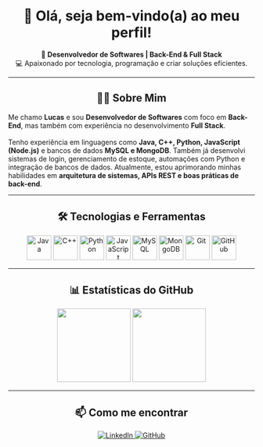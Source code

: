 <h1 align="center">👋 Olá, seja bem-vindo(a) ao meu perfil!</h1>

<p align="center">
  🚀 <strong>Desenvolvedor de Softwares | Back-End & Full Stack</strong><br>
  💻 Apaixonado por tecnologia, programação e criar soluções eficientes.
</p>

---

<h2 align="center">👨‍💻 Sobre Mim</h2>

<p align="left">
  Me chamo <strong>Lucas</strong> e sou <strong>Desenvolvedor de Softwares</strong> com foco em <strong>Back-End</strong>, mas também com experiência no desenvolvimento <strong>Full Stack</strong>.<br><br>
  Tenho experiência em linguagens como <strong>Java, C++, Python, JavaScript (Node.js)</strong> e bancos de dados <strong>MySQL e MongoDB</strong>.  
  Também já desenvolvi sistemas de login, gerenciamento de estoque, automações com Python e integração de bancos de dados.  
  Atualmente, estou aprimorando minhas habilidades em <strong>arquitetura de sistemas, APIs REST e boas práticas de back-end</strong>.
</p>

---

<h2 align="center">🛠️ Tecnologias e Ferramentas</h2>

<div align="center">
  <!-- Linguagens -->
  <img src="https://cdn.jsdelivr.net/gh/devicons/devicon/icons/java/java-original.svg" height="50" alt="Java" />
  <img src="https://cdn.jsdelivr.net/gh/devicons/devicon/icons/cplusplus/cplusplus-original.svg" height="50" alt="C++" />
  <img src="https://cdn.jsdelivr.net/gh/devicons/devicon/icons/python/python-original.svg" height="50" alt="Python" />
  <img src="https://cdn.jsdelivr.net/gh/devicons/devicon/icons/javascript/javascript-original.svg" height="50" alt="JavaScript" />

  <!-- Banco de Dados -->
  <img src="https://cdn.jsdelivr.net/gh/devicons/devicon/icons/mysql/mysql-original.svg" height="50" alt="MySQL" />
  <img src="https://cdn.jsdelivr.net/gh/devicons/devicon/icons/mongodb/mongodb-original.svg" height="50" alt="MongoDB" />

  <!-- Ferramentas -->
  <img src="https://cdn.jsdelivr.net/gh/devicons/devicon/icons/git/git-original.svg" height="50" alt="Git" />
  <img src="https://cdn.jsdelivr.net/gh/devicons/devicon/icons/github/github-original.svg" height="50" alt="GitHub" />
</div>

---

<h2 align="center">📊 Estatísticas do GitHub</h2>

<div align="center">
  <img src="https://github-readme-stats.vercel.app/api?username=LuukaDev&show_icons=true&theme=dracula&include_all_commits=true&count_private=true" height="150" />
  <img src="https://github-readme-stats.vercel.app/api/top-langs?username=LuukaDev&layout=compact&langs_count=6&theme=dracula" height="150" />
</div>

---

<h2 align="center">📫 Como me encontrar</h2>

<p align="center">
  <a href="https://www.linkedin.com/in/lucasnogsilva/" target="_blank">
    <img src="https://img.shields.io/badge/LinkedIn-blue?style=for-the-badge&logo=linkedin" alt="LinkedIn" />
  </a>
  <a href="https://github.com/LuukaDev" target="_blank">
    <img src="https://img.shields.io/badge/GitHub-000?style=for-the-badge&logo=github" alt="GitHub" />
  </a>
</p>
